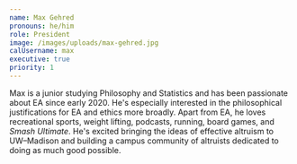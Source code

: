 ```yaml
---
name: Max Gehred
pronouns: he/him
role: President
image: /images/uploads/max-gehred.jpg
calUsername: max
executive: true
priority: 1
---
```


Max is a junior studying Philosophy and Statistics and has been passionate about EA since early 2020. He's especially interested in the philosophical justifications for EA and ethics more broadly. Apart from EA, he loves recreational sports, weight lifting, podcasts, running, board games, and _Smash Ultimate_. He's excited bringing the ideas of effective altruism to UW–Madison and building a campus community of altruists dedicated to doing as much good possible.
